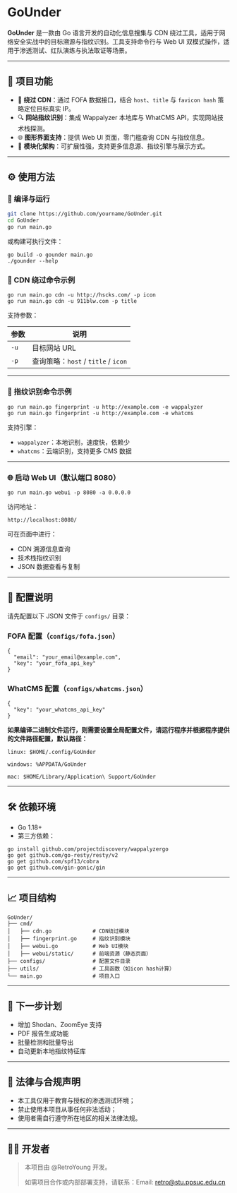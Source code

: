 # GoUnder

**GoUnder** 是一款由 Go 语言开发的自动化信息搜集与 CDN 绕过工具，适用于网络安全实战中的目标溯源与指纹识别。工具支持命令行与 Web UI 双模式操作，适用于渗透测试、红队演练与执法取证等场景。

---

## 🧠 项目功能

- 🎯 **绕过 CDN**：通过 FOFA 数据接口，结合 `host`、`title` 与 `favicon hash` 策略定位目标真实 IP。
- 🔍 **网站指纹识别**：集成 Wappalyzer 本地库与 WhatCMS API，实现网站技术栈探测。
- 🌐 **图形界面支持**：提供 Web UI 页面，零门槛查询 CDN 与指纹信息。
- 🧩 **模块化架构**：可扩展性强，支持更多信息源、指纹引擎与展示方式。

---

## ⚙️ 使用方法

### 🔧 编译与运行

```bash
git clone https://github.com/yourname/GoUnder.git
cd GoUnder
go run main.go
```

或构建可执行文件：

```
go build -o gounder main.go
./gounder --help
```

### 🔌 CDN 绕过命令示例

```
go run main.go cdn -u http://hscks.com/ -p icon
go run main.go cdn -u 911blw.com -p title
```

支持参数：

| 参数 | 说明                                |
| ---- | ----------------------------------- |
| `-u` | 目标网站 URL                        |
| `-p` | 查询策略：`host` / `title` / `icon` |

------

### 🧬 指纹识别命令示例

```
go run main.go fingerprint -u http://example.com -e wappalyzer
go run main.go fingerprint -u http://example.com -e whatcms
```

支持引擎：

- `wappalyzer`：本地识别，速度快，依赖少
- `whatcms`：云端识别，支持更多 CMS 数据

------

### 🌐 启动 Web UI（默认端口 8080）

```
go run main.go webui -p 8080 -a 0.0.0.0
```

访问地址：

```
http://localhost:8080/
```

可在页面中进行：

- CDN 溯源信息查询
- 技术栈指纹识别
- JSON 数据查看与复制

------

## 📂 配置说明

请先配置以下 JSON 文件于 `configs/` 目录：

### FOFA 配置（`configs/fofa.json`）

```
{
  "email": "your_email@example.com",
  "key": "your_fofa_api_key"
}
```

### WhatCMS 配置（`configs/whatcms.json`）

```
{
  "key": "your_whatcms_api_key"
}
```
**如果编译二进制文件运行，则需要设置全局配置文件，请运行程序并根据程序提供的文件路径配置，默认路径：**

```
linux: $HOME/.config/GoUnder

windows: %APPDATA/GoUnder

mac: $HOME/Library/Application\ Support/GoUnder
```

------

## 🛠 依赖环境

- Go 1.18+
- 第三方依赖：

```
go install github.com/projectdiscovery/wappalyzergo
go get github.com/go-resty/resty/v2
go get github.com/spf13/cobra
go get github.com/gin-gonic/gin
```

---

## 📈 项目结构

```
GoUnder/
├── cmd/
│   ├── cdn.go             # CDN绕过模块
│   ├── fingerprint.go     # 指纹识别模块
│   ├── webui.go           # Web UI模块
│   ├── webui/static/      # 前端资源（静态页面）
├── configs/               # 配置文件目录
├── utils/                 # 工具函数（如icon hash计算）
└── main.go                # 项目入口
```

------

## 🧭 下一步计划

-  增加 Shodan、ZoomEye 支持
-  PDF 报告生成功能
- 批量检测和批量导出
-  自动更新本地指纹特征库

------

## 🔐 法律与合规声明

- 本工具仅用于教育与授权的渗透测试环境；
- 禁止使用本项目从事任何非法活动；
- 使用者需自行遵守所在地区的相关法律法规。

------

## 👨‍💻 开发者

> 本项目由 @RetroYoung 开发。
>
> 如需项目合作或内部部署支持，请联系：Email: retro@stu.ppsuc.edu.cn